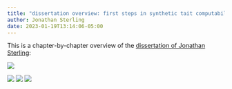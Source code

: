 ```yaml
---
title: "dissertation overview: first steps in synthetic tait computability"
author: Jonathan Sterling
date: 2023-01-19T13:14:06-05:00
---
```


This is a chapter-by-chapter overview of the [dissertation of Jonathan Sterling](sterling-2021-thesis):

![](sterling-2021-thesis?collapse=true)

![](jms-000R)
![](jms-000U)
![](jms-000V)
